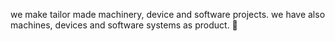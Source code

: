  we make tailor made machinery, device and software projects. we have also machines, devices and software systems as product. 💾
